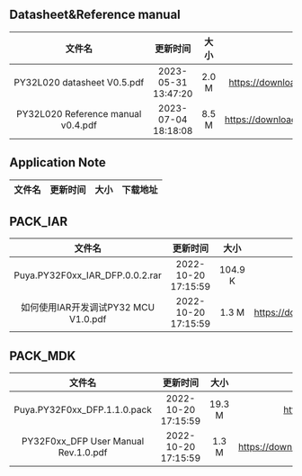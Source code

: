 ## Datasheet&Reference manual
| 文件名 | 更新时间 | 大小 | 下载地址 |
| :----: | :----: | :----: | :----: |
| PY32L020 datasheet V0.5.pdf | 2023-05-31 13:47:20 | 2.0 M | https://download.py32.org/Datasheet%26Reference%20manual/PY32L020%C2%A0datasheet%C2%A0V0.5.pdf |
| PY32L020 Reference manual v0.4.pdf | 2023-07-04 18:18:08 | 8.5 M | https://download.py32.org/Datasheet%26Reference%20manual/PY32L020%20Reference%20manual%20v0.4.pdf |
## Application Note
| 文件名 | 更新时间 | 大小 | 下载地址 |
| :----: | :----: | :----: | :----: |
## PACK_IAR
| 文件名 | 更新时间 | 大小 | 下载地址 |
| :----: | :----: | :----: | :----: |
| Puya.PY32F0xx_IAR_DFP.0.0.2.rar | 2022-10-20 17:15:59 | 104.9 K | https://download.py32.org/PACK_IAR/Puya.PY32F0xx_IAR_DFP.0.0.2.rar |
| 如何使用IAR开发调试PY32 MCU V1.0.pdf | 2022-10-20 17:15:59 | 1.3 M | https://download.py32.org/PACK_IAR/%E5%A6%82%E4%BD%95%E4%BD%BF%E7%94%A8IAR%E5%BC%80%E5%8F%91%E8%B0%83%E8%AF%95PY32%20MCU%20V1.0.pdf |
## PACK_MDK
| 文件名 | 更新时间 | 大小 | 下载地址 |
| :----: | :----: | :----: | :----: |
| Puya.PY32F0xx_DFP.1.1.0.pack | 2022-10-20 17:15:59 | 19.3 M | https://download.py32.org/PACK_MDK/Puya.PY32F0xx_DFP.1.1.0.pack |
| PY32F0xx_DFP User Manual Rev.1.0.pdf | 2022-10-20 17:15:59 | 1.3 M | https://download.py32.org/PACK_MDK/PY32F0xx_DFP%20User%20Manual%20Rev.1.0.pdf |
